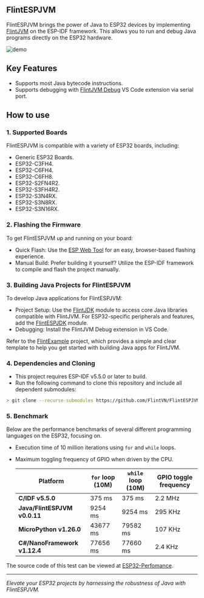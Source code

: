## FlintESPJVM
FlintESPJVM brings the power of Java to ESP32 devices by implementing [FlintJVM](https://github.com/FlintVN/FlintJVM) on the ESP-IDF framework. This allows you to run and debug Java programs directly on the ESP32 hardware.

![demo](images/demo1.avif)
## Key Features
- Supports most Java bytecode instructions.
- Supports debugging with [FlintJVM Debug](https://marketplace.visualstudio.com/items?itemName=ElectricThanhTung.flintjvm-debugger) VS Code extension via serial port.
## How to use
### 1. Supported Boards
FlintESPJVM is compatible with a variety of ESP32 boards, including:
- Generic ESP32 Boards.
- ESP32-C3FH4.
- ESP32-C6FH4.
- ESP32-C6FH8.
- ESP32-S2FN4R2.
- ESP32-S3FH4R2.
- ESP32-S3N4RX.
- ESP32-S3N8RX.
- ESP32-S3N16RX.
### 2. Flashing the Firmware
To get FlintESPJVM up and running on your board:
- Quick Flash: Use the [ESP Web Tool](https://esp.flint.vn) for an easy, browser-based flashing experience.
- Manual Build: Prefer building it yourself? Utilize the ESP-IDF framework to compile and flash the project manually.
### 3. Building Java Projects for FlintESPJVM
To develop Java applications for FlintESPJVM:
- Project Setup: Use the [FlintJDK](https://github.com/FlintVN/FlintJDK) module to access core Java libraries compatible with FlintJVM. For ESP32-specific peripherals and features, add the [FlintESPJDK](https://github.com/FlintVN/FlintESPJDK) module.
- Debugging: Install the FlintJVM Debug extension in VS Code.

Refer to the [FlintExample](https://github.com/FlintVN/FlintExample) project, which provides a simple and clear template to help you get started with building Java apps for FlintJVM.
### 4. Dependencies and Cloning
- This project requires ESP-IDF v5.5.0 or later to build.
- Run the following command to clone this repository and include all dependent submodules:
```sh
> git clone --recurse-submodules https://github.com/FlintVN/FlintESPJVM.git
```
### 5. Benchmark
Below are the performance benchmarks of several different programming languages on the ESP32, focusing on.
- Execution time of 10 million iterations using `for` and `while` loops.
- Maximum toggling frequency of GPIO when driven by the CPU.

  | Platform                     | `for` loop (10M) | `while` loop (10M) | GPIO toggle frequency |
  | ---------------------------- | ---------------- | ------------------ | --------------------- |
  | **C/IDF v5.5.0**             | 375 ms           | 375 ms             | 2.2 MHz               |
  | **Java/FlintESPJVM v0.0.11** | 9254 ms          | 9254 ms            | 295 KHz               |
  | **MicroPython v1.26.0**      | 43677 ms         | 79582 ms           | 107 KHz               |
  | **C#/NanoFramework v1.12.4** | 77656 ms         | 77660 ms           | 2.4 KHz               |

The source code of this test can be viewed at [ESP32-Perfomance](https://github.com/FlintVN/ESP32-Perfomance).

---
*Elevate your ESP32 projects by harnessing the robustness of Java with FlintESPJVM.*